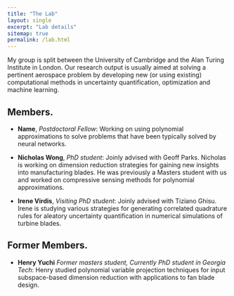 ```yaml
---
title: "The Lab"
layout: single
excerpt: "Lab details"
sitemap: true
permalink: /lab.html
---
```


My group is split between the University of Cambridge and the Alan Turing Institute in London. Our research output is usually aimed at solving a pertinent aerospace problem by developing new (or using existing) computational methods in uncertainty quantification, optimization and machine learning. 

## Members.
- **Name**, *Postdoctoral Fellow*: Working on using polynomial approximations to solve problems that have been typically solved by neural networks.

- **Nicholas Wong**, *PhD student*: Joinly advised with Geoff Parks. Nicholas is working on dimension reduction strategies for gaining new insights into manufacturing blades. He was previously a Masters student with us and worked on compressive sensing methods for polynomial approximations. 

-  **Irene Virdis**, *Visiting PhD student*: Joinly advised with Tiziano Ghisu. Irene is studying various strategies for generating correlated quadrature rules for aleatory uncertainty quantification in numerical simulations of turbine blades. 

## Former Members.
- **Henry Yuchi** *Former masters student, Currently PhD student in Georgia Tech*: Henry studied polynomial variable projection techniques for input subspace-based dimension reduction with applications to fan blade design.